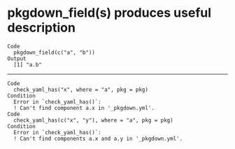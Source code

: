 # pkgdown_field(s) produces useful description

    Code
      pkgdown_field(c("a", "b"))
    Output
      [1] "a.b"

---

    Code
      check_yaml_has("x", where = "a", pkg = pkg)
    Condition
      Error in `check_yaml_has()`:
      ! Can't find component a.x in '_pkgdown.yml'.
    Code
      check_yaml_has(c("x", "y"), where = "a", pkg = pkg)
    Condition
      Error in `check_yaml_has()`:
      ! Can't find components a.x and a.y in '_pkgdown.yml'.

